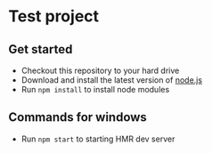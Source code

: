 # Test project


## Get started

* Checkout this repository to your hard drive
* Download and install the latest version of [node.js](http://nodejs.org)
* Run `npm install` to install node modules

## Commands for windows

* Run `npm start` to starting HMR dev server
